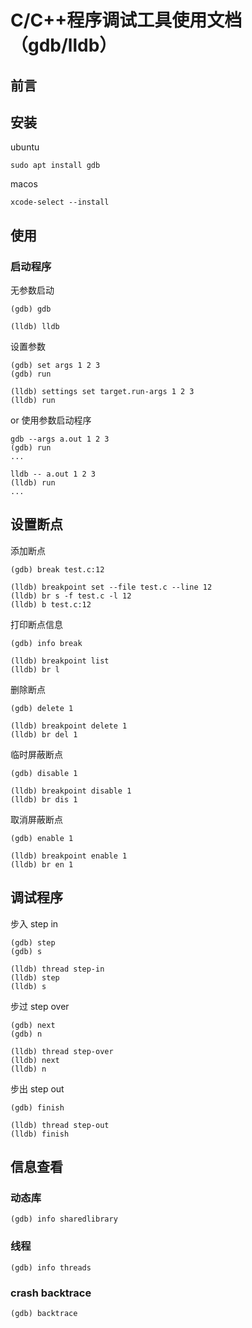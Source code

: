 # C/C++程序调试工具使用文档（gdb/lldb）

## 前言


## 安装

ubuntu
```
sudo apt install gdb
```

macos
```
xcode-select --install
```

## 使用

### 启动程序

无参数启动
```
(gdb) gdb
```
```
(lldb) lldb
```

设置参数
```
(gdb) set args 1 2 3
(gdb) run
```
```
(lldb) settings set target.run-args 1 2 3
(lldb) run
```

or 使用参数启动程序
```
gdb --args a.out 1 2 3
(gdb) run
...
```
```
lldb -- a.out 1 2 3
(lldb) run
...
```

## 设置断点

添加断点
```
(gdb) break test.c:12
```

```
(lldb) breakpoint set --file test.c --line 12
(lldb) br s -f test.c -l 12
(lldb) b test.c:12
```

打印断点信息
```
(gdb) info break
```

```
(lldb) breakpoint list
(lldb) br l
```

删除断点
```
(gdb) delete 1
```
```
(lldb) breakpoint delete 1
(lldb) br del 1
```
临时屏蔽断点
```
(gdb) disable 1
```
```
(lldb) breakpoint disable 1
(lldb) br dis 1
```


取消屏蔽断点
```
(gdb) enable 1
```
```
(lldb) breakpoint enable 1
(lldb) br en 1
```


## 调试程序

步入 step in

```
(gdb) step
(gdb) s
```

```
(lldb) thread step-in
(lldb) step
(lldb) s
```
步过 step over
```
(gdb) next
(gdb) n
```
```
(lldb) thread step-over
(lldb) next
(lldb) n
```

步出 step out
```
(gdb) finish
```

```
(lldb) thread step-out
(lldb) finish
```

## 信息查看
### 动态库
```
(gdb) info sharedlibrary 
```
### 线程
```
(gdb) info threads
```
### crash backtrace
```
(gdb) backtrace
```

